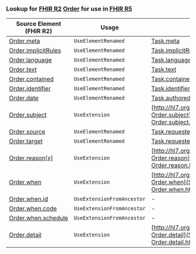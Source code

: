 ### Lookup for [FHIR R2](https://hl7.org/fhir/DSTU2/) [Order](https://hl7.org/fhir/DSTU2/Order.html) for use in [FHIR R5](https://hl7.org/fhir/R5/)

| Source Element (FHIR R2) | Usage | Target |
| -------------- | ----- | ------ |
| [Order.meta](https://hl7.org/fhir/DSTU2/Order.html#resource) | `UseElementRenamed` | [Task.meta](https://hl7.org/fhir/R5/Task.html#resource) |
| [Order.implicitRules](https://hl7.org/fhir/DSTU2/Order.html#resource) | `UseElementRenamed` | [Task.implicitRules](https://hl7.org/fhir/R5/Task.html#resource) |
| [Order.language](https://hl7.org/fhir/DSTU2/Order.html#resource) | `UseElementRenamed` | [Task.language](https://hl7.org/fhir/R5/Task.html#resource) |
| [Order.text](https://hl7.org/fhir/DSTU2/Order.html#resource) | `UseElementRenamed` | [Task.text](https://hl7.org/fhir/R5/Task.html#resource) |
| [Order.contained](https://hl7.org/fhir/DSTU2/Order.html#resource) | `UseElementRenamed` | [Task.contained](https://hl7.org/fhir/R5/Task.html#resource) |
| [Order.identifier](https://hl7.org/fhir/DSTU2/Order.html#resource) | `UseElementRenamed` | [Task.identifier](https://hl7.org/fhir/R5/Task.html#resource) |
| [Order.date](https://hl7.org/fhir/DSTU2/Order.html#resource) | `UseElementRenamed` | [Task.authoredOn](https://hl7.org/fhir/R5/Task.html#resource) |
| [Order.subject](https://hl7.org/fhir/DSTU2/Order.html#resource) | `UseExtension` | [http://hl7.org/fhir/1.0/StructureDefinition/extension-Order.subject](StructureDefinition-ext-R2-Order.subject.html) |
| [Order.source](https://hl7.org/fhir/DSTU2/Order.html#resource) | `UseElementRenamed` | [Task.requester](https://hl7.org/fhir/R5/Task.html#resource) |
| [Order.target](https://hl7.org/fhir/DSTU2/Order.html#resource) | `UseElementRenamed` | [Task.requester](https://hl7.org/fhir/R5/Task.html#resource) |
| [Order.reason[x]](https://hl7.org/fhir/DSTU2/Order.html#resource) | `UseExtension` | [http://hl7.org/fhir/1.0/StructureDefinition/extension-Order.reason](StructureDefinition-ext-R2-Order.reason.html) |
| [Order.when](https://hl7.org/fhir/DSTU2/Order.html#resource) | `UseExtension` | [http://hl7.org/fhir/1.0/StructureDefinition/extension-Order.when](StructureDefinition-ext-R2-Order.when.html) |
| [Order.when.id](https://hl7.org/fhir/DSTU2/Order.html#resource) | `UseExtensionFromAncestor` | - |
| [Order.when.code](https://hl7.org/fhir/DSTU2/Order.html#resource) | `UseExtensionFromAncestor` | - |
| [Order.when.schedule](https://hl7.org/fhir/DSTU2/Order.html#resource) | `UseExtensionFromAncestor` | - |
| [Order.detail](https://hl7.org/fhir/DSTU2/Order.html#resource) | `UseExtension` | [http://hl7.org/fhir/1.0/StructureDefinition/extension-Order.detail](StructureDefinition-ext-R2-Order.detail.html) |
